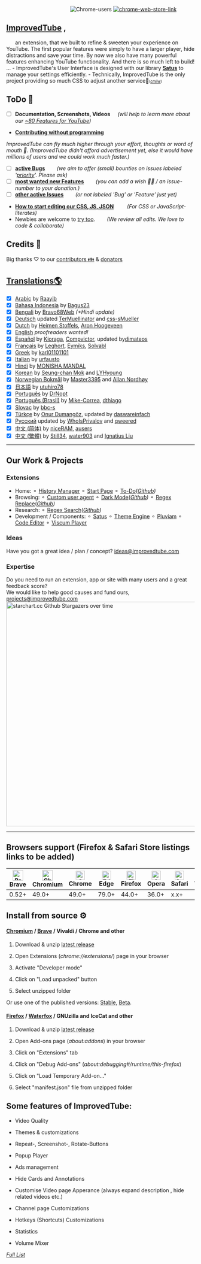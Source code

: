  <p align="center">&nbsp;&nbsp;&nbsp;&nbsp;&nbsp;&nbsp;&nbsp;&nbsp;&nbsp;&nbsp;&nbsp;&nbsp;&nbsp;&nbsp;&nbsp;&nbsp;&nbsp;&nbsp;&nbsp;&nbsp;&nbsp;&nbsp;&nbsp;&nbsp;&nbsp;&nbsp;&nbsp;&nbsp;&nbsp;&nbsp; <img src="https://img.shields.io/chrome-web-store/users/bnomihfieiccainjcjblhegjgglakjdd?style=for-the-badge" alt="Chrome-users" />
      <a href="https://chrome.google.com/webstore/detail/improve-youtube-open-sour/bnomihfieiccainjcjblhegjgglakjdd">
        <img src="https://img.shields.io/chrome-web-store/v/bnomihfieiccainjcjblhegjgglakjdd?style=for-the-badge" alt="chrome-web-store-link" /> </p>  

##  [ImprovedTube](https://chrome.google.com/webstore/detail/improve-youtube-open-sour/bnomihfieiccainjcjblhegjgglakjdd) ,
&nbsp;&nbsp;&nbsp;&nbsp;&nbsp; an extension, that we built to refine & sweeten your experience on YouTube. The first popular features were simply to have a larger player, hide distractions and save your time. By now we also have many powerful features enhancing YouTube functionality. And there is so much left to build! ...  - ImprovedTube's User Interface is designed with our library **[Satus](https://github.com/victor-savinov/satus)** to manage your settings efficiently. - Technically, ImprovedTube is the only project providing so much CSS to adjust another service🦄<font size="-2">(_[cmiiw](https://github.com/search?q=stars%3A%3E700++size%3A%3E3000+++language%3ACSS++App+OR+Addon+OR+Extension+NOT+framework+NOT+apps&type=Repositories&s=updated&o=desc)_)</font>

## ToDo 📝
- [ ] **Documentation, Screenshots, Videos** &nbsp;&nbsp;&nbsp;&nbsp;*(will help to learn more about our [~80 Features for YouTube](https://github.com/ImprovedTube/ImprovedTube/wiki/Features))* 
- **[Contributing without programming](https://github.com/ImprovedTube/ImprovedTube/issues/246)**

*ImprovedTube can fly much higher through your effort, thoughts or word of mouth 🌱. 
(ImprovedTube didn't afford advertisement yet, else it would have millions of users and we could work much faster.)*

-  [ ]  [**active Bugs**](https://github.com/ImprovedTube/YouTube/issues?q=label%3Abug+sort%3Acomments-desc+is%3Aopen) &nbsp;&nbsp;&nbsp;&nbsp;&nbsp;&nbsp;&nbsp;*(we aim to offer (small) bounties on issues labeled '[priority](https://github.com/ImprovedTube/YouTube/issues?q=label%3Apriority+sort%3Acomments-desc+is%3Aopen)'. Please ask)*
-  [ ]  [**most wanted new Features**](https://github.com/ImprovedTube/YouTube/issues?q=label%3A"feature%20request"+sort%3Acomments-desc+is%3Aopen)&nbsp;&nbsp;&nbsp;&nbsp;&nbsp;&nbsp;&nbsp;  *(you can add a wish 🌟🧚 / an issue-number to your donation.)*  
-  [ ]  [**other active Issues**](https://github.com/ImprovedTube/YouTube/issues?q=sort%3Acomments-desc+is%3Aopen++-label%3Abug++-label%3A%22feature+request%22+)&nbsp;&nbsp;&nbsp;&nbsp;&nbsp;&nbsp;&nbsp; *(or not labeled 'Bug' or 'Feature' just yet)* 
- [**How to start editing our CSS, JS, JSON**](https://github.com/ImprovedTube/ImprovedTube/pull/371#issuecomment-669725163) &nbsp;&nbsp;&nbsp;&nbsp;&nbsp;&nbsp;&nbsp; *(For CSS or JavaScript-literates)* 
- Newbies are welcome to [try too](https://github.com/ImprovedTube/ImprovedTube/issues/387#issuecomment-664980078). &nbsp;&nbsp;&nbsp;&nbsp;&nbsp;&nbsp;&nbsp;*(We review all edits. We love to code & collaborate)* <br>

## Credits 🥇
Big thanks ♡ to our [contributors 👪](https://github.com/ImprovedTube/ImprovedTube/graphs/contributors) & [donators](https://www.blockchain.com/btc/address/144kqL6nGEQtVL3QCdADY4EtduZ95Vu1pL)

## [Translations🌎](https://github.com/ImprovedTube/ImprovedTube/wiki/Translations)
-  [x]  [Arabic](https://github.com/ImprovedTube/ImprovedTube/blob/master/_locales/ar/messages.json) by [Raayib](https://github.com/Raayib)
-  [x]  [Bahasa Indonesia](https://github.com/ImprovedTube/ImprovedTube/blob/master/_locales/id/messages.json) by [Bagus23](https://github.com/Bagus23)
-  [x]  [Bengali](https://github.com/ImprovedTube/ImprovedTube/blob/master/_locales/bn/messages.json) by [Bravo68Web](https://github.com/BRAVO68WEB) _(+Hindi update)_
-  [x] [Deutsch](https://github.com/ImprovedTube/ImprovedTube/blob/master/_locales/de/messages.json) updated [TerMuellinator](https://github.com/Termuellinator) and [css-sMueller](https://github.com/css-smueller)
-  [x]  [Dutch](https://github.com/ImprovedTube/ImprovedTube/blob/master/_locales/nl/messages.json) by [Heimen Stoffels](https://github.com/Vistaus), [Aron Hoogeveen](https://github.com/aron-hoogeveen)
-  [x]  [English](https://github.com/ImprovedTube/ImprovedTube/blob/master/_locales/en/messages.json)  _proofreaders wanted!_ 
-  [x]  [Español](https://github.com/ImprovedTube/ImprovedTube/blob/master/_locales/es/messages.json) by [Kioraga](https://github.com/Kioraga), [Compvictor](https://github.com/Compvictor), updated by[dimateos](https://github.com/dimateos)   
-  [x]  [Français](https://github.com/ImprovedTube/ImprovedTube/blob/master/_locales/fr/messages.json) by [Leghort](https://github.com/leghort), [Eymiks](https://github.com/Eymiks), [Solvabl](https://github.com/Solvabl)
-  [x]  [Greek](https://github.com/ImprovedTube/ImprovedTube/blob/master/_locales/el/messages.json) by [karl01101101](https://github.com/karl01101101)
-  [x]  [Italian](https://github.com/ImprovedTube/ImprovedTube/blob/master/_locales/it/messages.json) by [urfausto](https://github.com/urfausto)
-  [x]  [Hindi](https://github.com/ImprovedTube/ImprovedTube/blob/master/_locales/hin/messages.json) by [MONISHA MANDAL](https://github.com/monishamandal02)
-  [x]  [Korean](https://github.com/ImprovedTube/ImprovedTube/blob/master/_locales/ko/messages.json) by [Seung-chan Mok](https://github.com/msc9533) and [LYHyoung](https://github.com/LYHyoung)
-  [x]  [Norwegian Bokmål](https://github.com/ImprovedTube/ImprovedTube/blob/master/_locales/no/messages.json) by [Master3395](https://github.com/Master3395) and [Allan Nordhøy](https://github.com/comradekingu)
-  [x]  [日本語](https://github.com/ImprovedTube/ImprovedTube/blob/master/_locales/ja/messages.json) by [utuhiro78](https://github.com/utuhiro78)
-  [x]  [Português](https://github.com/ImprovedTube/ImprovedTube/blob/master/_locales/pt_PT/messages.json) by [DrNopt](https://github.com/DrNopt)
-  [x]  [Português (Brasil)](https://github.com/ImprovedTube/ImprovedTube/blob/master/_locales/pt_BR/messages.json) by [Mike-Correa](https://github.com/Mike-Correa), [dthiago](https://github.com/dthiago)
-  [x]  [Slovac](https://github.com/ImprovedTube/ImprovedTube/blob/master/_locales/sk/messages.json) by [bbc-s](https://github.com/bbc-s)
-  [x] [Türkçe](https://github.com/ImprovedTube/ImprovedTube/blob/master/_locales/tr/messages.json) by [Onur Dumangöz](https://github.com/onurdumangoz), updated by [daswareinfach](https://github.com/daswareinfach)
-  [x]  [Русский](https://github.com/ImprovedTube/ImprovedTube/blob/master/_locales/ru/messages.json) updated by [WhoIsPrivalov](https://github.com/WhoIsPrivalov) and [qweered](https://github.com/qweered)
-  [x]  [中文 (简体)](https://github.com/ImprovedTube/ImprovedTube/blob/master/_locales/zh_CN/messages.json) by [niceRAM](https://github.com/niceRAM), [ausers](https://github.com/ausers)
-  [x]  [中文 (繁體)](https://github.com/ImprovedTube/ImprovedTube/blob/master/_locales/zh_TW/messages.json) by [Still34](https://github.com/still34), [water903](https://github.com/water903) and [Ignatius Liu](https://github.com/suitangi) 
----
## Our Work & Projects 
### Extensions
* Home: ⚬ [History Manager](https://github.com/victor-savinov/history-manager)  ⚬ [Start Page](https://github.com/victor-savinov/start-page)  ⚬ [To-Do](https://chrome.google.com/webstore/detail/to-do/mniboiicchcpkffcdlaocnkfpbdihgii)(_[Github](https://github.com/victor-savinov/to-do))_
* Browsing: ⚬ [Custom user agent](https://github.com/victor-savinov/custom-user-agent) ⚬ [Dark Mode](https://chrome.google.com/webstore/detail/dark-mode/declgfomkjdohhjbcfemjklfebflhefl)(_[Github](https://github.com/victor-savinov/night-mode))_  ⚬ [Regex Replace](https://chrome.google.com/webstore/detail/regex-replace/ihcaaefaoebbcklmolaflgllidfamfgm)(_[Github](https://github.com/victor-savinov/regex-replace))_   
* Research: ⚬  [Regex Search](https://chrome.google.com/webstore/detail/regex-search/pmihaiejckejbpjdnildimfkpcpnohlo)(_[Github](https://github.com/victor-savinov/regex-search))_ 
* Development / Components:   ⚬ [Satus](https://github.com/victor-savinov/satus) ⚬  [Theme Engine](https://github.com/victor-savinov/theme-engine)  ⚬ [Pluviam](https://github.com/victor-savinov/pluviam) ⚬ [Code Editor](https://github.com/victor-savinov/code-editor) ⚬ [Viscum Player](https://github.com/victor-savinov/vbeiscum-player)
### Ideas
Have you got a great idea / plan / concept?  ideas@improvedtube.com
### Expertise
Do you need to run an extension, app or site with many users and a great feedback score?  
We would like to help good causes and fund ours, projects@improvedtube.com
<img src="https://starchart.cc/ImprovedTube/YouTube.svg" alt="starchart.cc Github Stargazers over time"   width="600px">

-----
## Browsers support     (Firefox & Safari Store listings links to be added) 
|[<img src="https://raw.githubusercontent.com/alrra/browser-logos/master/src/brave/brave_48x48.png" alt="Brave" width="28px" />](https://brave.com)</br>Brave | [<img src="https://raw.githubusercontent.com/alrra/browser-logos/master/src/chromium/chromium_48x48.png" alt="Chromium" width="28px" />](https://github.com/chromium/chromium)</br>Chromium | [<img src="https://raw.githubusercontent.com/alrra/browser-logos/master/src/chrome/chrome_48x48.png" alt="Chrome" width="24px" />](https://chrome.google.com/webstore/detail/improve-youtube-open-sour/bnomihfieiccainjcjblhegjgglakjdd)</br>Chrome | [<img src="https://raw.githubusercontent.com/alrra/browser-logos/master/src/edge/edge_48x48.png" alt="Edge" width="24px" height="24px" />](https://www.microsoft.com/edge)</br>Edge | [<img src="https://raw.githubusercontent.com/alrra/browser-logos/master/src/firefox/firefox_48x48.png" alt="Firefox" width="24px" height="24px" />](https://foundation.mozilla.org)</br>Firefox | [<img src="https://raw.githubusercontent.com/alrra/browser-logos/master/src/opera/opera_48x48.png" alt="Opera" width="24px" height="24px" />](https://www.opera.com/)</br>Opera| [<img src="https://raw.githubusercontent.com/alrra/browser-logos/master/src/safari/safari_48x48.png" alt="Safari" width="24px" height="24px" />](https://www.apple.com/safari/)</br>Safari | [<img src="https://raw.githubusercontent.com/alrra/browser-logos/master/src/vivaldi/vivaldi_48x48.png" alt="Vivaldi" width="24px" height="24px" />](https://github.com/ric2b/Vivaldi-browser)</br>Vivaldi |
| --------- | --------- | --------- | --------- | --------- | --------- | --------- | --------- |
| 0.52+ | 49.0+ | 49.0+ | 79.0+ | 44.0+ | 36.0+ | x.x+ | 1.0+ |

## Install from source ⚙️	

#### [Chromium](https://github.com/chromium/chromium) / [Brave](https://brave.com/?ref=imp716) / Vivaldi / Chrome and other

1. Download & unzip [latest release](https://github.com/ImprovedTube/ImprovedTube/releases/latest)

2. Open Extensions (*chrome://extensions/*) page in your browser

3. Activate "Developer mode"

4. Click on "Load unpacked" button

5. Select unzipped folder


Or use one of the published versions: [Stable](https://chrome.google.com/webstore/detail/improve-youtube-open-sour/bnomihfieiccainjcjblhegjgglakjdd), [Beta](https://chrome.google.com/webstore/detail/improvedtube-youtube-exte/lodjfjlkodalimdjgncejhkadjhacgki).


#### [Firefox](https://github.com/mozilla) / [Waterfox](https://github.com/MrAlex94/Waterfox) / GNUzilla and IceCat and other

1. Download & unzip [latest release](https://github.com/ImprovedTube/ImprovedTube/releases/latest)

2. Open Add-ons page (*about:addons*) in your browser

3. Click on "Extensions" tab

4. Click on "Debug Add-ons" (*about:debugging#/runtime/this-firefox*)

5. Click on "Load Temporary Add-on…"

6. Select "manifest.json" file from unzipped folder







## Some features of ImprovedTube:

- Video Quality

- Themes & customizations

- Repeat-, Screenshot-, Rotate-Buttons

- Popup Player

- Ads management

- Hide Cards and Annotations

- Customise Video page Apperance (always expand description , hide related videos etc.)

- Channel page Customizations

- Hotkeys (Shortcuts) Customizations

- Statistics

- Volume Mixer

_[Full List](https://github.com/ImprovedTube/YouTube/wiki/Features)_


